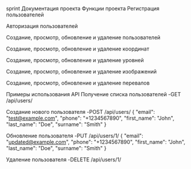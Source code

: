 sprint
Документация проекта
Функции проекта
Регистрация пользователей

Авторизация пользователей

Создание, просмотр, обновление и удаление пользователей

Создание, просмотр, обновление и удаление координат

Создание, просмотр, обновление и удаление уровней

Создание, просмотр, обновление и удаление изображений

Создание, просмотр, обновление и удаление перевалов

Примеры использования API
Получение списка пользователей
-GET /api/users/

Создание нового пользователя
-POST /api/users/ { "email": "test@example.com", "phone": "+1234567890", "first_name": "John", "last_name": "Doe", "surname": "Smith" }

Обновление пользователя
-PUT /api/users/1/ { "email": "updated@example.com", "phone": "+1234567890", "first_name": "John", "last_name": "Doe", "surname": "Smith" }

Удаление пользователя
-DELETE /api/users/1/
